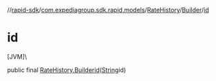 //[rapid-sdk](../../../../index.md)/[com.expediagroup.sdk.rapid.models](../../index.md)/[RateHistory](../index.md)/[Builder](index.md)/[id](id.md)

# id

[JVM]\

public final [RateHistory.Builder](index.md)[id](id.md)([String](https://docs.oracle.com/javase/8/docs/api/java/lang/String.html)id)
